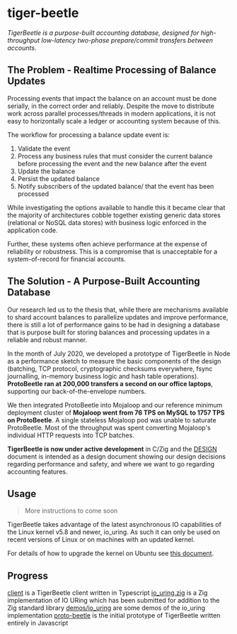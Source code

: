 # tiger-beetle

*TigerBeetle is a purpose-built accounting database, designed for high-throughput low-latency two-phase prepare/commit transfers between accounts.*

## The Problem - Realtime Processing of Balance Updates

Processing events that impact the balance on an account must be done serially, in the correct order and reliably. Despite the move to distribute work across parallel processes/threads in modern applications, it is not easy to horizontally scale a ledger or accounting system because of this.

The workflow for processing a balance update event is:
1. Validate the event
2. Process any business rules that must consider the current balance before processing the event and the new balance after the event
3. Update the balance
4. Persist the updated balance
5. Notify subscribers of the updated balance/ that the event has been processed

While investigating the options available to handle this it became clear that the majority of architectures cobble together existing generic data stores (relational or NoSQL data stores) with business logic enforced in the application code. 

Further, these systems often achieve performance at the expense of reliability or robustness. This is a compromise that is unacceptable for a system-of-record for financial accounts.

## The Solution - A Purpose-Built Accounting Database

Our research led us to the thesis that, while there are mechanisms available to shard account balances to parallelize updates and improve performance, there is still a lot of performance gains to be had in designing a database that is purpose built for storing balances and processing updates in a reliable and robust manner.

In the month of July 2020, we developed a prototype of TigerBeetle in Node as a performance sketch to measure the basic components of the design (batching, TCP protocol, cryptographic checksums everywhere, fsync journalling, in-memory business logic and hash table operations). **ProtoBeetle ran at 200,000 transfers a second on our office laptops**, supporting our back-of-the-envelope numbers.

We then integrated ProtoBeetle into Mojaloop and our reference minimum deployment cluster of **Mojaloop went from 76 TPS on MySQL to 1757 TPS on ProtoBeetle**. A single stateless Mojaloop pod was unable to saturate ProtoBeetle. Most of the throughput was spent converting Mojaloop's individual HTTP requests into TCP batches.

**TigerBeetle is now under active development** in C/Zig and the [DESIGN](./DESIGN.md) document is intended as a design document showing our design decisions regarding performance and safety, and where we want to go regarding accounting features.

## Usage

> More instructions to come soon

TigerBeetle takes advantage of the latest asynchronous IO capabilities of the Linux kernel v5.8 and newer, io_uring. As such it can only be used on recent versions of Linux or on machines with an updated kernel.

For details of how to upgrade the kernel on Ubuntu see [this document](./UPGRADE_UBUNTU_KERNEL.md).

## Progress

[client](./client) is a TigerBeetle client written in Typescript
[io_uring.zig](./io_uring.zig) is a Zig implementation of IO URing which has been submitted for addition to the Zig standard library
[demos/io_uring](./demos/io_uring) are some demos of the io_uring implementation
[proto-beetle](./proto-beetle) is the initial prototype of TigerBeetle written entirely in Javascript